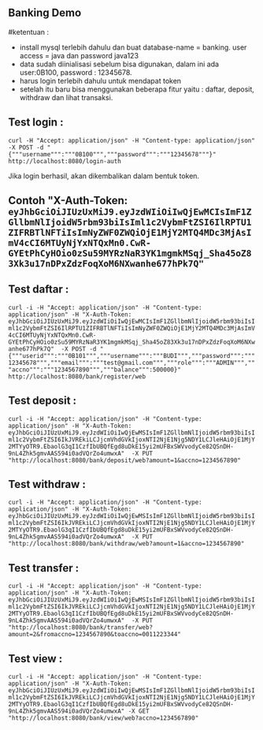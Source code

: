 ## Banking Demo
#ketentuan :
- install mysql terlebih dahulu dan buat database-name = banking. user access = java dan password java123
- data sudah diinialisasi sebelum bisa digunakan, dalam ini ada user:0B100, password : 12345678.
- harus login terlebih dahulu untuk mendapat token
- setelah itu baru bisa menggunakan beberapa fitur yaitu : daftar, deposit, withdraw dan lihat transaksi.

## Test login :
```curl -H "Accept: application/json" -H "Content-type: application/json" -X POST -d "{"""username""":"""0B100""","""password""":"""12345678"""}" http://localhost:8080/login-auth```


Jika login berhasil, akan dikembalikan dalam bentuk token.
## Contoh "X-Auth-Token: ```eyJhbGciOiJIUzUxMiJ9.eyJzdWIiOiIwQjEwMCIsImF1ZGllbmNlIjoidW5rbm93biIsIml1c2VybmFtZSI6IlRPTU1ZIFRBTlNFTiIsImNyZWF0ZWQiOjE1MjY2MTQ4MDc3MjAsImV4cCI6MTUyNjYxNTQxMn0.CwR-GYEtPhCyHOio0zSu59MYRzNaR3YK1mgmkMSqj_Sha45oZ83Xk3u17nDPxZdzFoqXoM6NXwanhe677hPk7Q"```

## Test daftar :
```curl -i -H "Accept: application/json" -H "Content-type: application/json" -H "X-Auth-Token: eyJhbGciOiJIUzUxMiJ9.eyJzdWIiOiIwQjEwMCIsImF1ZGllbmNlIjoidW5rbm93biIsIml1c2VybmFtZSI6IlRPTU1ZIFRBTlNFTiIsImNyZWF0ZWQiOjE1MjY2MTQ4MDc3MjAsImV4cCI6MTUyNjYxNTQxMn0.CwR-GYEtPhCyHOio0zSu59MYRzNaR3YK1mgmkMSqj_Sha45oZ83Xk3u17nDPxZdzFoqXoM6NXwanhe677hPk7Q"  -X POST -d "{"""userid""":"""0B101""","""username""":"""BUDI""","""password""":"""12345678""","""email""":"""test@gmail.com""","""role""":"""ADMIN""","""accno""":"""1234567890""","""balance""":500000}" http://localhost:8080/bank/register/web```

## Test deposit :
```curl -i -H "Accept: application/json" -H "Content-type: application/json" -H "X-Auth-Token: eyJhbGciOiJIUzUxMiJ9.eyJzdWIiOiIwQjEwMSIsImF1ZGllbmNlIjoidW5rbm93biIsIml1c2VybmFtZSI6IkJVREkiLCJjcmVhdGVkIjoxNTI2NjE1Njg5NDY1LCJleHAiOjE1MjY2MTYyOTR9.EbaolG3qI1CzfIbUBQfEgd8uDkE15yi2mUFBxSWVvodyCe82QSnDH-9nL4Zhk5gmvAAS594i0adVQrZo4umwxA"  -X PUT "http://localhost:8080/bank/deposit/web?amount=1&accno=1234567890"```

## Test withdraw :
```curl -i -H "Accept: application/json" -H "Content-type: application/json" -H "X-Auth-Token: eyJhbGciOiJIUzUxMiJ9.eyJzdWIiOiIwQjEwMSIsImF1ZGllbmNlIjoidW5rbm93biIsIml1c2VybmFtZSI6IkJVREkiLCJjcmVhdGVkIjoxNTI2NjE1Njg5NDY1LCJleHAiOjE1MjY2MTYyOTR9.EbaolG3qI1CzfIbUBQfEgd8uDkE15yi2mUFBxSWVvodyCe82QSnDH-9nL4Zhk5gmvAAS594i0adVQrZo4umwxA"  -X PUT "http://localhost:8080/bank/withdraw/web?amount=1&accno=1234567890"```

## Test transfer :
```curl -i -H "Accept: application/json" -H "Content-type: application/json" -H "X-Auth-Token: eyJhbGciOiJIUzUxMiJ9.eyJzdWIiOiIwQjEwMSIsImF1ZGllbmNlIjoidW5rbm93biIsIml1c2VybmFtZSI6IkJVREkiLCJjcmVhdGVkIjoxNTI2NjE1Njg5NDY1LCJleHAiOjE1MjY2MTYyOTR9.EbaolG3qI1CzfIbUBQfEgd8uDkE15yi2mUFBxSWVvodyCe82QSnDH-9nL4Zhk5gmvAAS594i0adVQrZo4umwxA"  -X PUT "http://localhost:8080/bank/transfer/web?amount=2&fromaccno=1234567890&toaccno=0011223344"```

## Test view :
```curl -i -H "Accept: application/json" -H "Content-type: application/json" -H "X-Auth-Token: eyJhbGciOiJIUzUxMiJ9.eyJzdWIiOiIwQjEwMSIsImF1ZGllbmNlIjoidW5rbm93biIsIml1c2VybmFtZSI6IkJVREkiLCJjcmVhdGVkIjoxNTI2NjE1Njg5NDY1LCJleHAiOjE1MjY2MTYyOTR9.EbaolG3qI1CzfIbUBQfEgd8uDkE15yi2mUFBxSWVvodyCe82QSnDH-9nL4Zhk5gmvAAS594i0adVQrZo4umwxA" -X GET "http://localhost:8080/bank/view/web?accno=1234567890"```
